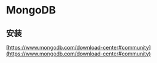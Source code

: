 # MongoDB

## 安装

[https://www.mongodb.com/download-center#community](https://www.mongodb.com/download-center#community)

